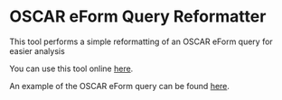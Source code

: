 # OSCAR eForm Query Reformatter
This tool performs a simple reformatting of an OSCAR eForm query for easier analysis

You can use this tool online [here](https://tomsitter.github.io/OSCAR-eForm-Query-Reformatter/). 

An example of the OSCAR eForm query can be found [here](OSCAR_eForm_Query.txt).
